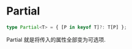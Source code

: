 # Partial

```typescript
type Partial<T> = { [P in keyof T]?: T[P] };
```

Partial 就是将传入的属性全部变为可选项.

